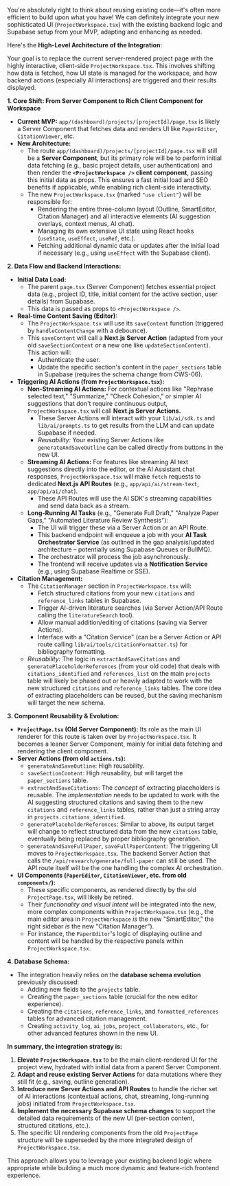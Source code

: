 You're absolutely right to think about reusing existing code—it's often more efficient to build upon what you have! We can definitely integrate your new sophisticated UI (`ProjectWorkspace.tsx`) with the existing backend logic and Supabase setup from your MVP, adapting and enhancing as needed.

Here's the **High-Level Architecture of the Integration**:

Your goal is to replace the current server-rendered project page with the highly interactive, client-side `ProjectWorkspace.tsx`. This involves shifting how data is fetched, how UI state is managed for the workspace, and how backend actions (especially AI interactions) are triggered and their results displayed.

**1. Core Shift: From Server Component to Rich Client Component for Workspace**

* **Current MVP:** `app/(dashboard)/projects/[projectId]/page.tsx` is likely a Server Component that fetches data and renders UI like `PaperEditor`, `CitationViewer`, etc.
* **New Architecture:**
    * The route `app/(dashboard)/projects/[projectId]/page.tsx` will still be a **Server Component**, but its primary role will be to perform initial data fetching (e.g., basic project details, user authentication) and then render the **`<ProjectWorkspace />` client component**, passing this initial data as props. This ensures a fast initial load and SEO benefits if applicable, while enabling rich client-side interactivity.
    * The new `ProjectWorkspace.tsx` (marked `"use client"`) will be responsible for:
        * Rendering the entire three-column layout (Outline, SmartEditor, Citation Manager) and all interactive elements (AI suggestion overlays, context menus, AI chat).
        * Managing its own extensive UI state using React hooks (`useState`, `useEffect`, `useRef`, etc.).
        * Fetching additional dynamic data or updates after the initial load if necessary (e.g., using `useEffect` with the Supabase client).

**2. Data Flow and Backend Interactions:**

* **Initial Data Load:**
    * The parent `page.tsx` (Server Component) fetches essential project data (e.g., project ID, title, initial content for the active section, user details) from Supabase.
    * This data is passed as props to `<ProjectWorkspace />`.
* **Real-time Content Saving (Editor):**
    * The `ProjectWorkspace.tsx` will use its `saveContent` function (triggered by `handleContentChange` with a debounce).
    * This `saveContent` will call a **Next.js Server Action** (adapted from your old `saveSectionContent` or a new one like `updateSectionContent`). This action will:
        * Authenticate the user.
        * Update the specific section's content in the `paper_sections` table in Supabase (requires the schema change from CWS-06).
* **Triggering AI Actions (from `ProjectWorkspace.tsx`):**
    * **Non-Streaming AI Actions:** For contextual actions like "Rephrase selected text," "Summarize," "Check Cohesion," or simpler AI suggestions that don't require continuous output, `ProjectWorkspace.tsx` will call **Next.js Server Actions.**
        * These Server Actions will interact with your `lib/ai/sdk.ts` and `lib/ai/prompts.ts` to get results from the LLM and can update Supabase if needed.
        * *Reusability:* Your existing Server Actions like `generateAndSaveOutline` can be called directly from buttons in the new UI.
    * **Streaming AI Actions:** For features like streaming AI text suggestions directly into the editor, or the AI Assistant chat responses, `ProjectWorkspace.tsx` will make `fetch` requests to dedicated **Next.js API Routes** (e.g., `app/api/ai/stream-text`, `app/api/ai/chat`).
        * These API Routes will use the AI SDK's streaming capabilities and send data back as a stream.
    * **Long-Running AI Tasks** (e.g., "Generate Full Draft," "Analyze Paper Gaps," "Automated Literature Review Synthesis"):
        * The UI will trigger these via a Server Action or an API Route.
        * This backend endpoint will enqueue a job with your **AI Task Orchestrator Service** (as outlined in the gap analysis/updated architecture – potentially using Supabase Queues or BullMQ).
        * The orchestrator will process the job asynchronously.
        * The frontend will receive updates via a **Notification Service** (e.g., using Supabase Realtime or SSE).
* **Citation Management:**
    * The `CitationManager` section in `ProjectWorkspace.tsx` will:
        * Fetch structured citations from your new `citations` and `reference_links` tables in Supabase.
        * Trigger AI-driven literature searches (via Server Action/API Route calling the `literatureSearch` tool).
        * Allow manual addition/editing of citations (saving via Server Actions).
        * Interface with a "Citation Service" (can be a Server Action or API route calling `lib/ai/tools/citationFormatter.ts`) for bibliography formatting.
    * *Reusability:* The logic in `extractAndSaveCitations` and `generatePlaceholderReferences` (from your old code) that deals with `citations_identified` and `references_list` on the main `projects` table will likely be phased out or heavily adapted to work with the new structured `citations` and `reference_links` tables. The core idea of extracting placeholders can be reused, but the saving mechanism will target the new schema.

**3. Component Reusability & Evolution:**

* **`ProjectPage.tsx` (Old Server Component):** Its role as the main UI renderer for this route is taken over by `ProjectWorkspace.tsx`. It becomes a leaner Server Component, mainly for initial data fetching and rendering the client component.
* **Server Actions (from old `actions.ts`):**
    * `generateAndSaveOutline`: High reusability.
    * `saveSectionContent`: High reusability, but will target the `paper_sections` table.
    * `extractAndSaveCitations`: The *concept* of extracting placeholders is reusable. The *implementation* needs to be updated to work with the AI suggesting structured citations and saving them to the new `citations` and `reference_links` tables, rather than just a string array in `projects.citations_identified`.
    * `generatePlaceholderReferences`: Similar to above, its output target will change to reflect structured data from the new `citations` table, eventually being replaced by proper bibliography generation.
    * `generateAndSaveFullPaper`, `saveFullPaperContent`: The triggering UI moves to `ProjectWorkspace.tsx`. The backend Server Action that calls the `/api/research/generate/full-paper` can still be used. The API route itself will be the one handling the complex AI orchestration.
* **UI Components (`PaperEditor`, `CitationViewer`, etc. from old `components/`):**
    * These specific components, as rendered directly by the old `ProjectPage.tsx`, will likely be retired.
    * Their *functionality and visual intent* will be integrated into the new, more complex components within `ProjectWorkspace.tsx` (e.g., the main editor area in `ProjectWorkspace` *is* the new "SmartEditor," the right sidebar *is* the new "Citation Manager").
    * For instance, the `PaperEditor`'s logic of displaying outline and content will be handled by the respective panels within `ProjectWorkspace.tsx`.

**4. Database Schema:**

* The integration heavily relies on the **database schema evolution** previously discussed:
    * Adding new fields to the `projects` table.
    * Creating the `paper_sections` table (crucial for the new editor experience).
    * Creating the `citations`, `reference_links`, and `formatted_references` tables for advanced citation management.
    * Creating `activity_log`, `ai_jobs`, `project_collaborators`, etc., for other advanced features shown in the new UI.

**In summary, the integration strategy is:**

1.  **Elevate `ProjectWorkspace.tsx`** to be the main client-rendered UI for the project view, hydrated with initial data from a parent Server Component.
2.  **Adapt and reuse existing Server Actions** for data mutations where they still fit (e.g., saving, outline generation).
3.  **Introduce new Server Actions and API Routes** to handle the richer set of AI interactions (contextual actions, chat, streaming, long-running jobs) initiated from `ProjectWorkspace.tsx`.
4.  **Implement the necessary Supabase schema changes** to support the detailed data requirements of the new UI (per-section content, structured citations, etc.).
5.  The specific UI rendering components from the old `ProjectPage` structure will be superseded by the more integrated design of `ProjectWorkspace.tsx`.

This approach allows you to leverage your existing backend logic where appropriate while building a much more dynamic and feature-rich frontend experience.